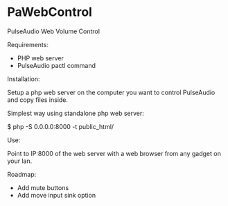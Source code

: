 PaWebControl
============

PulseAudio Web Volume Control

Requirements:

- PHP web server
- PulseAudio pactl command

Installation:

Setup a php web server on the computer you want to control PulseAudio and copy files inside.

Simplest way using standalone php web server:

  $ php -S 0.0.0.0:8000 -t public_html/

Use:

Point to IP:8000 of the web server with a web browser from any gadget on your lan.

Roadmap:
 - Add mute buttons
 - Add move input sink option

